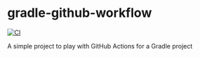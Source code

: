 # gradle-github-workflow

[![CI](https://github.com/dkoval/gradle-github-workflow/actions/workflows/ci.yml/badge.svg)](https://github.com/dkoval/gradle-github-workflow/actions/workflows/ci.yml)

A simple project to play with GitHub Actions for a Gradle project
